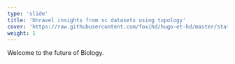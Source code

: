 ```yaml
---
type: 'slide'
title: 'Unravel insights from sc datasets using topology'
cover: 'https://raw.githubusercontent.com/foxihd/hugo-et-hd/master/static/svg/flowlines/28.svg'
weight: 1
---
```


Welcome to the future of Biology.
